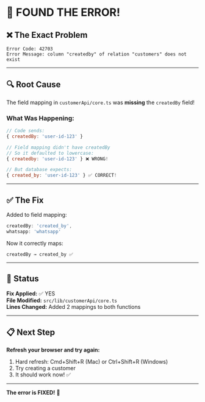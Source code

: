 # 🎯 FOUND THE ERROR!

## ❌ The Exact Problem

```
Error Code: 42703
Error Message: column "createdby" of relation "customers" does not exist
```

---

## 🔍 Root Cause

The field mapping in `customerApi/core.ts` was **missing** the `createdBy` field!

### What Was Happening:
```javascript
// Code sends:
{ createdBy: 'user-id-123' }

// Field mapping didn't have createdBy
// So it defaulted to lowercase:
{ createdby: 'user-id-123' } ❌ WRONG!

// But database expects:
{ created_by: 'user-id-123' } ✅ CORRECT!
```

---

## ✅ The Fix

Added to field mapping:
```javascript
createdBy: 'created_by',
whatsapp: 'whatsapp'
```

Now it correctly maps:
```
createdBy → created_by ✅
```

---

## 🚀 Status

**Fix Applied:** ✅ YES  
**File Modified:** `src/lib/customerApi/core.ts`  
**Lines Changed:** Added 2 mappings to both functions

---

## 📋 Next Step

**Refresh your browser and try again:**

1. Hard refresh: Cmd+Shift+R (Mac) or Ctrl+Shift+R (Windows)
2. Try creating a customer
3. It should work now! ✅

---

**The error is FIXED!** 🎉

